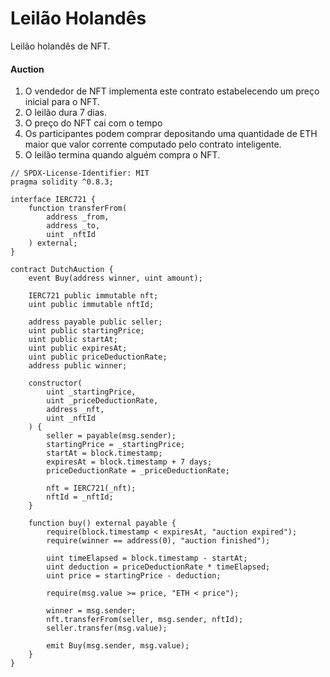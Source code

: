 # Leilão Holandês

Leilão holandês de NFT.

#### Auction <a href="#auction" id="auction"></a>

1. O vendedor de NFT implementa este contrato estabelecendo um preço inicial para o NFT.
2. O leilão dura 7 dias.
3. O preço do NFT cai com o tempo
4. Os participantes podem comprar depositando uma quantidade de ETH maior que valor corrente computado pelo contrato inteligente.
5. O leilão termina quando alguém compra o NFT.

```solidity
// SPDX-License-Identifier: MIT
pragma solidity ^0.8.3;

interface IERC721 {
    function transferFrom(
        address _from,
        address _to,
        uint _nftId
    ) external;
}

contract DutchAuction {
    event Buy(address winner, uint amount);

    IERC721 public immutable nft;
    uint public immutable nftId;

    address payable public seller;
    uint public startingPrice;
    uint public startAt;
    uint public expiresAt;
    uint public priceDeductionRate;
    address public winner;

    constructor(
        uint _startingPrice,
        uint _priceDeductionRate,
        address _nft,
        uint _nftId
    ) {
        seller = payable(msg.sender);
        startingPrice = _startingPrice;
        startAt = block.timestamp;
        expiresAt = block.timestamp + 7 days;
        priceDeductionRate = _priceDeductionRate;

        nft = IERC721(_nft);
        nftId = _nftId;
    }

    function buy() external payable {
        require(block.timestamp < expiresAt, "auction expired");
        require(winner == address(0), "auction finished");

        uint timeElapsed = block.timestamp - startAt;
        uint deduction = priceDeductionRate * timeElapsed;
        uint price = startingPrice - deduction;

        require(msg.value >= price, "ETH < price");

        winner = msg.sender;
        nft.transferFrom(seller, msg.sender, nftId);
        seller.transfer(msg.value);

        emit Buy(msg.sender, msg.value);
    }
}
```

